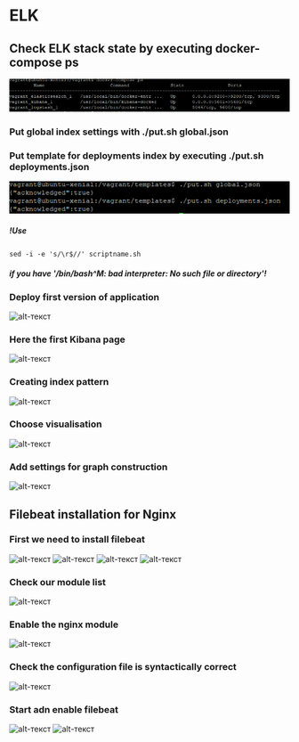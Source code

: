 # ELK  

## Check ELK stack state by executing docker-compose ps  
 ![alt-текст](https://github.com/KaterynaKalinichenko/ELK/blob/master/images/docker%20ps.PNG)  

### Put global index settings with ./put.sh global.json  

### Put template for deployments index by executing ./put.sh deployments.json  
 ![alt-текст](https://github.com/KaterynaKalinichenko/ELK/blob/master/images/put.sh.PNG)  
 
##### !Use   
``` sed -i -e 's/\r$//' scriptname.sh ```  
##### if you have  '/bin/bash^M: bad interpreter: No such file or directory'!  
  
 
### Deploy first version of application   
 ![alt-текст](https://github.com/KaterynaKalinichenko/ELK/blob/master/images/first%20release.PNG)  

### Here the first Kibana page  

 ![alt-текст](https://github.com/KaterynaKalinichenko/ELK/blob/master/images/kibana%20show%20page.PNG)

### Creating index pattern
 ![alt-текст](https://github.com/KaterynaKalinichenko/ELK/blob/master/images/logstash%20create.PNG)

###  Choose visualisation  
 ![alt-текст](https://github.com/KaterynaKalinichenko/ELK/blob/master/images/visualization.PNG)
 
### Add settings for graph construction
 ![alt-текст](https://github.com/KaterynaKalinichenko/ELK/blob/master/images/1st%20deploy%20visual.PNG)

##  Filebeat installation for Nginx

### First we need to install filebeat 
 ![alt-текст]()
 ![alt-текст]()
 ![alt-текст]()
 ![alt-текст]()

### Check our module list 
 ![alt-текст]()
### Enable the nginx module
 ![alt-текст]()
 
### Check the configuration file is syntactically correct
 ![alt-текст]()
 
### Start adn enable filebeat
 ![alt-текст]()
 ![alt-текст]()